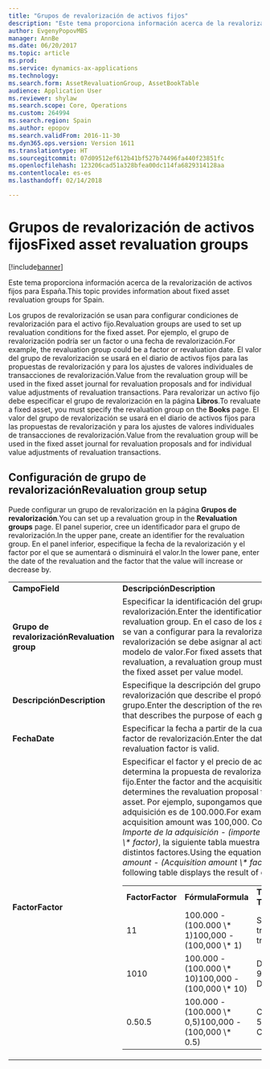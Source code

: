 ```yaml
---
title: "Grupos de revalorización de activos fijos"
description: "Este tema proporciona información acerca de la revalorización de activos fijos para España."
author: EvgenyPopovMBS
manager: AnnBe
ms.date: 06/20/2017
ms.topic: article
ms.prod: 
ms.service: dynamics-ax-applications
ms.technology: 
ms.search.form: AssetRevaluationGroup, AssetBookTable
audience: Application User
ms.reviewer: shylaw
ms.search.scope: Core, Operations
ms.custom: 264994
ms.search.region: Spain
ms.author: epopov
ms.search.validFrom: 2016-11-30
ms.dyn365.ops.version: Version 1611
ms.translationtype: HT
ms.sourcegitcommit: 07d09512ef612b41bf527b74496fa440f23851fc
ms.openlocfilehash: 123206cad51a328bfea00dc114fa6829314128aa
ms.contentlocale: es-es
ms.lasthandoff: 02/14/2018

---
```


# <a name="fixed-asset-revaluation-groups"></a><span data-ttu-id="e6c33-103">Grupos de revalorización de activos fijos</span><span class="sxs-lookup"><span data-stu-id="e6c33-103">Fixed asset revaluation groups</span></span>

[!include[banner](../includes/banner.md)]


<span data-ttu-id="e6c33-104">Este tema proporciona información acerca de la revalorización de activos fijos para España.</span><span class="sxs-lookup"><span data-stu-id="e6c33-104">This topic provides information about fixed asset revaluation groups for Spain.</span></span>

<span data-ttu-id="e6c33-105">Los grupos de revalorización se usan para configurar condiciones de revalorización para el activo fijo.</span><span class="sxs-lookup"><span data-stu-id="e6c33-105">Revaluation groups are used to set up revaluation conditions for the fixed asset.</span></span> <span data-ttu-id="e6c33-106">Por ejemplo, el grupo de revalorización podría ser un factor o una fecha de revalorización.</span><span class="sxs-lookup"><span data-stu-id="e6c33-106">For example, the revaluation group could be a factor or revaluation date.</span></span> <span data-ttu-id="e6c33-107">El valor del grupo de revalorización se usará en el diario de activos fijos para las propuestas de revalorización y para los ajustes de valores individuales de transacciones de revalorización.</span><span class="sxs-lookup"><span data-stu-id="e6c33-107">Value from the revaluation group will be used in the fixed asset journal for revaluation proposals and for individual value adjustments of revaluation transactions.</span></span> <span data-ttu-id="e6c33-108">Para revalorizar un activo fijo debe especificar el grupo de revalorización en la página **Libros**.</span><span class="sxs-lookup"><span data-stu-id="e6c33-108">To revaluate a fixed asset, you must specify the revaluation group on the **Books** page.</span></span> <span data-ttu-id="e6c33-109">El valor del grupo de revalorización se usará en el diario de activos fijos para las propuestas de revalorización y para los ajustes de valores individuales de transacciones de revalorización.</span><span class="sxs-lookup"><span data-stu-id="e6c33-109">Value from the revaluation group will be used in the fixed asset journal for revaluation proposals and for individual value adjustments of revaluation transactions.</span></span>

## <a name="revaluation-group-setup"></a><span data-ttu-id="e6c33-110">Configuración de grupo de revalorización</span><span class="sxs-lookup"><span data-stu-id="e6c33-110">Revaluation group setup</span></span>
<span data-ttu-id="e6c33-111">Puede configurar un grupo de revalorización en la página **Grupos de revalorización**.</span><span class="sxs-lookup"><span data-stu-id="e6c33-111">You can set up a revaluation group in the **Revaluation groups** page.</span></span> <span data-ttu-id="e6c33-112">El panel superior, cree un identificador para el grupo de revalorización.</span><span class="sxs-lookup"><span data-stu-id="e6c33-112">In the upper pane, create an identifier for the revaluation group.</span></span> <span data-ttu-id="e6c33-113">En el panel inferior, especifique la fecha de la revalorización y el factor por el que se aumentará o disminuirá el valor.</span><span class="sxs-lookup"><span data-stu-id="e6c33-113">In the lower pane, enter the date of the revaluation and the factor that the value will increase or decrease by.</span></span>

<table>
<colgroup>
<col width="50%" />
<col width="50%" />
</colgroup>
<tbody>
<tr class="odd">
<td><span data-ttu-id="e6c33-114"><strong>Campo</strong></span><span class="sxs-lookup"><span data-stu-id="e6c33-114"><strong>Field</strong></span></span></td>
<td><span data-ttu-id="e6c33-115"><strong>Descripción</strong></span><span class="sxs-lookup"><span data-stu-id="e6c33-115"><strong>Description</strong></span></span></td>
</tr>
<tr class="even">
<td><span data-ttu-id="e6c33-116"><strong>Grupo de revalorización</strong></span><span class="sxs-lookup"><span data-stu-id="e6c33-116"><strong>Revaluation group</strong></span></span></td>
<td><span data-ttu-id="e6c33-117">Especificar la identificación del grupo de revalorización.</span><span class="sxs-lookup"><span data-stu-id="e6c33-117">Enter the identification of the revaluation group.</span></span> <span data-ttu-id="e6c33-118">En el caso de los activos fijos que se van a configurar para la revalorización, el grupo de revalorización se debe asignar al activo fijo por modelo de valor.</span><span class="sxs-lookup"><span data-stu-id="e6c33-118">For fixed assets that will be set up for revaluation, a revaluation group must be allocated to the fixed asset per value model.</span></span></td>
</tr>
<tr class="odd">
<td><span data-ttu-id="e6c33-119"><strong>Descripción</strong></span><span class="sxs-lookup"><span data-stu-id="e6c33-119"><strong>Description</strong></span></span></td>
<td><span data-ttu-id="e6c33-120">Especifique la descripción del grupo de revalorización que describe el propósito de cada grupo.</span><span class="sxs-lookup"><span data-stu-id="e6c33-120">Enter the description of the revaluation group that describes the purpose of each group.</span></span></td>
</tr>
<tr class="even">
<td><span data-ttu-id="e6c33-121"><strong>Fecha</strong></span><span class="sxs-lookup"><span data-stu-id="e6c33-121"><strong>Date</strong></span></span></td>
<td><span data-ttu-id="e6c33-122">Especificar la fecha a partir de la cual es válido el factor de revalorización.</span><span class="sxs-lookup"><span data-stu-id="e6c33-122">Enter the date from which the revaluation factor is valid.</span></span></td>
</tr>
<tr class="odd">
<td><span data-ttu-id="e6c33-123"><strong>Factor</strong></span><span class="sxs-lookup"><span data-stu-id="e6c33-123"><strong>Factor</strong></span></span></td>
<td><span data-ttu-id="e6c33-124">Especificar el factor y el precio de adquisición que determina la propuesta de revalorización del activo fijo.</span><span class="sxs-lookup"><span data-stu-id="e6c33-124">Enter the factor and the acquisition price that determines the revaluation proposal for the fixed asset.</span></span> <span data-ttu-id="e6c33-125">Por ejemplo, supongamos que el importe de la adquisición es de 100.000.</span><span class="sxs-lookup"><span data-stu-id="e6c33-125">For example, suppose the acquisition amount was 100,000.</span></span> <span data-ttu-id="e6c33-126">Con la ecuación <em>Importe de la adquisición - (importe de adquisición \* factor)</em>, la siguiente tabla muestra el resultado de distintos factores.</span><span class="sxs-lookup"><span data-stu-id="e6c33-126">Using the equation <em>Acquisition amount - (Acquisition amount \* factor),</em> the following table displays the result of different factors.</span></span>
<table>
<tbody>
<tr class="odd">
<td><span data-ttu-id="e6c33-127"><strong>Factor</strong></span><span class="sxs-lookup"><span data-stu-id="e6c33-127"><strong>Factor</strong></span></span></td>
<td><span data-ttu-id="e6c33-128"><strong>Fórmula</strong></span><span class="sxs-lookup"><span data-stu-id="e6c33-128"><strong>Formula</strong></span></span></td>
<td><span data-ttu-id="e6c33-129"><strong>Transacción</strong> </span><span class="sxs-lookup"><span data-stu-id="e6c33-129"><strong>Transaction</strong></span></span></td>
</tr>
<tr class="even">
<td><span data-ttu-id="e6c33-130">1</span><span class="sxs-lookup"><span data-stu-id="e6c33-130">1</span></span></td>
<td><span data-ttu-id="e6c33-131">100.000 - (100.000 \* 1)</span><span class="sxs-lookup"><span data-stu-id="e6c33-131">100,000 - (100,000 \* 1)</span></span></td>
<td><span data-ttu-id="e6c33-132">Sin transacción</span><span class="sxs-lookup"><span data-stu-id="e6c33-132">No transaction</span></span></td>
</tr>
<tr class="odd">
<td><span data-ttu-id="e6c33-133">10</span><span class="sxs-lookup"><span data-stu-id="e6c33-133">10</span></span></td>
<td><span data-ttu-id="e6c33-134">100.000 - (100.000 \* 10)</span><span class="sxs-lookup"><span data-stu-id="e6c33-134">100,000 - (100,000 \* 10)</span></span></td>
<td><span data-ttu-id="e6c33-135">Débito 900.000</span><span class="sxs-lookup"><span data-stu-id="e6c33-135">900,000 Debit</span></span></td>
</tr>
<tr class="even">
<td><span data-ttu-id="e6c33-136">0.5</span><span class="sxs-lookup"><span data-stu-id="e6c33-136">0.5</span></span></td>
<td><span data-ttu-id="e6c33-137">100.000 - (100.000 \* 0,5)</span><span class="sxs-lookup"><span data-stu-id="e6c33-137">100,000 - (100,000 \* 0.5)</span></span></td>
<td><span data-ttu-id="e6c33-138">Crédito 50.000</span><span class="sxs-lookup"><span data-stu-id="e6c33-138">50,000 Credit</span></span></td>
</tr>
</tbody>
</table></td>
</tr>
</tbody>
</table>






